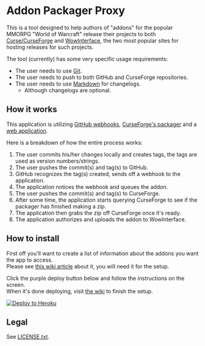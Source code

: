 # Addon Packager Proxy

This is a tool designed to help authors of "addons" for the popular MMORPG "World of Warcraft" release their projects to both [Curse/CurseForge](//www.curseforge.com/) and [WowInterface](//wowinterface.com/community.php), the two most popular sites for hosting releases for such projects.

The tool (currently) has some very specific usage requirements:

- The user needs to use [Git](//www.git-scm.com/).
- The user needs to push to both GitHub and CurseForge repositories.
- The user needs to use [Markdown](http://daringfireball.net/projects/markdown/) for changelogs.
  - Although changelogs are optional.

## How it works

This application is utilizing [GitHub webhooks](//developer.github.com/webhooks/), [CurseForge's packager](//wow.curseforge.com/wiki/projects/packaging-an-addon/) and a [web application](//nodejs.org/en/).

Here is a breakdown of how the entire process works:

1. The user commits his/her changes locally and creates tags, the tags are used as version numbers/strings.
2. The user pushes the commit(s) and tag(s) to GitHub.
3. GitHub recognizes the tag(s) created, sends off a webhook to the application.
4. The application notices the webhook and queues the addon.
5. The user pushes the commit(s) and tag(s) to CurseForge.
6. After some time, the application starts querying CurseForge to see if the packager has finished making a zip.
7. The application then grabs the zip off CurseForge once it's ready.
8. The application authorizes and uploads the addon to WowInterface.

## How to install

First off you'll want to create a list of information about the addons you want the app to access.  
Please see [this wiki article](//github.com/p3lim/addon-packager-proxy/wiki/AddonList) about it, you will need it for the setup.

Click the purple deploy button below and follow the instructions on the screen.  
When it's done deploying, visit [the wiki](//github.com/p3lim/addon-packager-proxy/wiki/Setup) to finish the setup.

[![Deploy to Heroku](https://www.herokucdn.com/deploy/button.png)](//heroku.com/deploy)

## Legal

See [LICENSE.txt](//github.com/p3lim/addon-packager-proxy/blob/master/LICENSE.txt).
